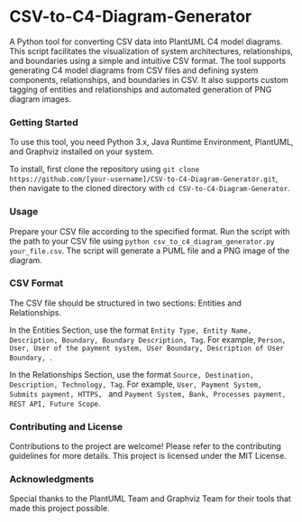 # CSV-to-C4-Diagram-Generator

A Python tool for converting CSV data into PlantUML C4 model diagrams. This script facilitates the visualization of system architectures, relationships, and boundaries using a simple and intuitive CSV format. The tool supports generating C4 model diagrams from CSV files and defining system components, relationships, and boundaries in CSV. It also supports custom tagging of entities and relationships and automated generation of PNG diagram images.

### Getting Started
To use this tool, you need Python 3.x, Java Runtime Environment, PlantUML, and Graphviz installed on your system. 

To install, first clone the repository using `git clone https://github.com/[your-username]/CSV-to-C4-Diagram-Generator.git`, then navigate to the cloned directory with `cd CSV-to-C4-Diagram-Generator`. 

### Usage
Prepare your CSV file according to the specified format. Run the script with the path to your CSV file using `python csv_to_c4_diagram_generator.py your_file.csv`. The script will generate a PUML file and a PNG image of the diagram.

### CSV Format
The CSV file should be structured in two sections: Entities and Relationships. 

In the Entities Section, use the format `Entity Type, Entity Name, Description, Boundary, Boundary Description, Tag`. For example, `Person, User, User of the payment system, User Boundary, Description of User Boundary, `. 

In the Relationships Section, use the format `Source, Destination, Description, Technology, Tag`. For example, `User, Payment System, Submits payment, HTTPS, ` and `Payment System, Bank, Processes payment, REST API, Future Scope`.

### Contributing and License
Contributions to the project are welcome! Please refer to the contributing guidelines for more details. This project is licensed under the MIT License.

### Acknowledgments
Special thanks to the PlantUML Team and Graphviz Team for their tools that made this project possible.
